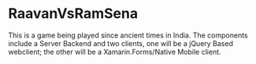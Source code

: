 # RaavanVsRamSena

This is a game being played since ancient times in India. The components include a Server Backend and two clients, one will be a jQuery Based webclient; the other will be a Xamarin.Forms/Native Mobile client.

